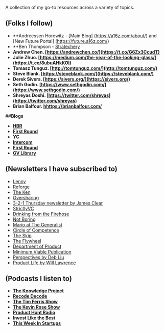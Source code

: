 A collection of my go-to resources across a variety of topics.


## (Folks I follow)

- **Andreessen Horowitz - [Main Blog] (https://a16z.com/about/) and [New Future Portal] (https://future.a16z.com/)
- **Ben Thompson - [Stratechery](https://stratechery.com/)
- **Andrew Chen. [https://andrewchen.co/](https://t.co/G6Zx3CcudT)**
- **Julie Zhuo. [https://medium.com/the-year-of-the-looking-glass/](https://t.co/8ubuAHkKOI)**
- **Tomasz Tunguz. [http://tomtunguz.com/](http://tomtunguz.com/)**
- **Steve Blank. [https://steveblank.com/](https://steveblank.com/)**
- **Derek Sivers. [https://sivers.org/](https://sivers.org/)**
- **Seth Godin. [https://www.sethgodin.com/](https://www.sethgodin.com/)**
- **Shreyas Doshi. [https://twitter.com/shreyas](https://twitter.com/shreyas)**
- **Brian Balfour. [hhttps://brianbalfour.com/](https://brianbalfour.com/)**

##**Blogs**

- **[HBR](https://hbr.org/)**
- **[First Round](http://firstround.com/review/)**
- **[YC](https://blog.ycombinator.com/)**
- **[Intercom](https://blog.intercom.com/)**
- **[First Round](http://firstround.com/review/)**
- **[GV Library](https://library.gv.com/)**




## (Newsletters I have subscribed to)

- [Lenny](https://lennysnewsletter.com/)
- [Reforge](https://www.reforge.com/blog/)
- [The Ken](https://the-ken.com/)
- [Oversharing](https://oversharing.substack.com/welcome)
- [3-2-1 Thursday newsletter by James Clear](https://jamesclear.com/3-2-1)
- [StrictlyVC](https://www.strictlyvc.com/)
- [Drinking from the Firehose](https://www.firehose.vc/)
- [Not Boring](notboring@substack.com)
- [Mario at The Generalist](https://thegeneralist.substack.com/)
- [Circle of Competence](https://www.circleofcompetence.co/)
- [The Skip](theskip@substack.com)
- [The Flywheel](https://theflywheel.substack.com/)
- [Department of Product](https://www.departmentofproduct.com/newsletter/)
- [Minimum Viable Publication](https://mvpublication.com/issues/)
- [Perspectives by Deb Liu](https://debliu.substack.com/)
- [Product Life by Will Lawrence](https://willlawrence.substack.com/)




## (Podcasts I listen to)

- **[The Knowledge Project](https://fs.blog/the-knowledge-project/)**
- **[Recode Decode](https://www.recode.net/recode-decode-podcast-kara-swisher)**
- **[The Tim Ferris Show](https://tim.blog/podcast/)**
- **[The Kevin Rose Show](https://www.kevinrose.com/)**
- **[Product Hunt Radio](https://www.producthunt.com/radio)**
- **[Invest Like the Best](http://investorfieldguide.com/podcast/)**
- **[This Week In Startups](https://thisweekinstartups.com/)**
